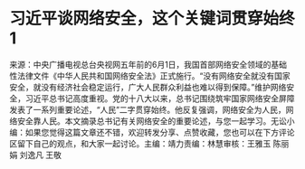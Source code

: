 # 习近平谈网络安全，这个关键词贯穿始终1

来源：中央广播电视总台央视网五年前的6月1日，我国首部网络安全领域的基础性法律文件《中华人民共和国网络安全法》正式施行。“没有网络安全就没有国家安全，就没有经济社会稳定运行，广大人民群众利益也难以得到保障。”维护网络安全，习近平总书记高度重视。党的十八大以来，总书记围绕筑牢国家网络安全屏障发表了一系列重要论述，“人民”二字贯穿始终。他反复强调，网络安全为人民，网络安全靠人民。本文摘录总书记有关网络安全的重要论述，与您一起学习。无讼小编：如果您觉得这篇文章还不错，欢迎转发分享、点赞收藏，您也可以在下方评论区留下自己的观点，和大家一起讨论。主编：靖力责编：林慧审核：王雅玉 陈丽娟 刘逸凡 王敬


